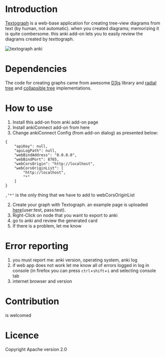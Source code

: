 # Introduction
[Textograph](https://github.com/textograph/textograph) is a web-base application for creating tree-view diagrams from text (by human, not automatic). when you created diagrams; memorizing it is quite combersome. this anki add-on lets you to easily review the diagrams created by texttograph.


![textograph anki](src/image.png?raw=true)


# Dependencies
The code for creating graphs came from awesome [D3js](https://github.com/d3/d3) library and [radial tree](https://observablehq.com/@d3/radial-tidy-tree) and [collapsible tree](https://observablehq.com/@d3/collapsible-tree) implementations.

# How to use
1. Install this add-on from anki add-on page
2. Install ankiConnect add-on from here
3. Change ankiConnect Config (from add-on dialog) as presented below:
```
{
    "apiKey": null,
    "apiLogPath": null,
    "webBindAddress": "0.0.0.0",
    "webBindPort": 8765,
    "webCorsOrigin": "http://localhost",
    "webCorsOriginList": [
        "http://localhost",
        "*"
    ]
}
```
`,"*"` is the only thing that we have to  add to webCorsOriginList

2. Create your graph with Textograph. an example page is uploaded [here](http://test.textograph.digitaltoxicity.ir/)(user:test, pass:test).
3. Right-Click on node that you want to export to anki
4. go to anki and review the generated card
5. If there is a problem, let me know

# Error reporting
1. you must report me: anki version, operating system, anki log 
2. if web app does not work let me know all of errors logged in log in console (in firefox you can press `ctrl`+`shift`+`i` and selecting console tab
3. internet browser and version
# Contribution
is welcomed
# Licence
Copyright Apache version 2.0
